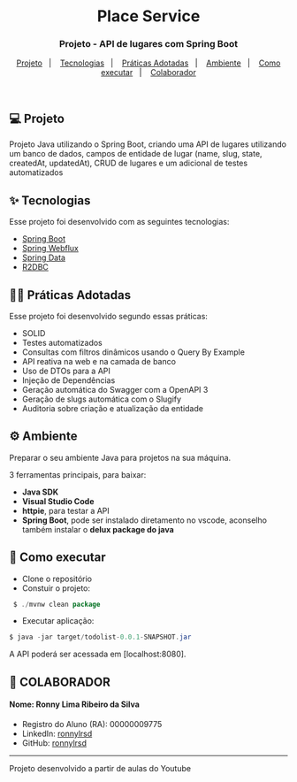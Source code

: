 <h1 align="center">Place Service</h1>

<h3 align="center">Projeto - API de lugares com Spring Boot</h3>
<p align="center">
  <a href="#-projeto">Projeto</a>&nbsp;&nbsp;&nbsp;|&nbsp;&nbsp;&nbsp;
  <a href="#-tecnologias">Tecnologias</a>&nbsp;&nbsp;&nbsp;|&nbsp;&nbsp;&nbsp;
  <a href="#-práticas">Práticas Adotadas</a>&nbsp;&nbsp;&nbsp;|&nbsp;&nbsp;&nbsp;
  <a href="#%EF%B8%8F-ambiente">Ambiente</a>&nbsp;&nbsp;&nbsp;|&nbsp;&nbsp;&nbsp;
  <a href="#-como-executar">Como executar</a>&nbsp;&nbsp;&nbsp;|&nbsp;&nbsp;&nbsp;
  <a href="#-colaborador">Colaborador</a>
</p>

<br>

## 💻 Projeto

Projeto Java utilizando o Spring Boot, criando uma API de lugares utilizando um banco de dados, campos de entidade de lugar (name, slug, state, createdAt, updatedAt), CRUD de lugares e um adicional de testes automatizados

## ✨ Tecnologias

Esse projeto foi desenvolvido com as seguintes tecnologias:

- [Spring Boot](https://spring.io/projects/spring-boot)
- [Spring Webflux](https://spring.io/guides/gs/serving-web-content/)
- [Spring Data](https://spring.io/projects/spring-data)
- [R2DBC](https://spring.io/projects/spring-data-r2dbc)

## 👨‍🏫 Práticas Adotadas

Esse projeto foi desenvolvido segundo essas práticas:

- SOLID
- Testes automatizados
- Consultas com filtros dinâmicos usando o Query By Example
- API reativa na web e na camada de banco
- Uso de DTOs para a API
- Injeção de Dependências
- Geração automática do Swagger com a OpenAPI 3
- Geração de slugs automática com o Slugify
- Auditoria sobre criação e atualização da entidade

## ⚙️ Ambiente
Preparar o seu ambiente Java para projetos na sua máquina.

3 ferramentas principais, para baixar:
- **Java SDK**
- **Visual Studio Code**
- **httpie**, para testar a API
- **Spring Boot**, pode ser instalado diretamento no vscode, aconselho também instalar o **delux package do java**

## 🚀 Como executar

- Clone o repositório
- Constuir o projeto:
```java
 $ ./mvnw clean package
```
- Executar aplicação:
```java
$ java -jar target/todolist-0.0.1-SNAPSHOT.jar
```

A API poderá ser acessada em [localhost:8080].

## 👷 COLABORADOR

#### Nome: Ronny Lima Ribeiro da Silva
- Registro do Aluno (RA): 00000009775
- LinkedIn: [ronnylrsd](https://www.linkedin.com/in/ronnylrsd/)
- GitHub: [ronnylrsd](https://github.com/ronnylrsd)


---

Projeto desenvolvido a partir de aulas do Youtube

